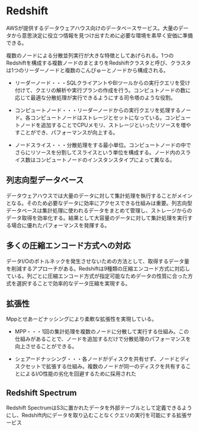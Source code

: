 # Redshift  
AWSが提供するデータウェアハウス向けのデータベースサービス。大量のデータから意思決定に役立つ情報を見つけ出すために必要な環境を素早く安価に準備できる。  

複数のノードによる分散並列実行が大きな特徴としてあげられる。1つのRedshiftを構成する複数ノードのまとまりをRedshiftクラスタと呼び、クラスタは1つのリーダーノードと複数のこんぴゅーとノードから構成される。  

- リーダーノード・・・SQLクライアントやBIツールからの実行クエリを受け付けて、クエリの解析や実行プランの作成を行う。コンピュトノードの数に応じて最適な分散処理が実行できるようにする司令塔のような役割。  

- コンピュートノード・・・リーダーノードからの実行クエリを処理するノード。各コンピュートノードはストレージとセットになっている。コンピュートノードを追加することでCPUメモリ、ストレージといったリソースを増やすことができ、パフォーマンスが向上する。  

- ノードスライス・・・分散処理をする最小単位。コンピュートノードの中でさらにリソースを分割してスライスという単位を構成する。ノード内のスライス数はコンピュートノードのインスタンスタイプによって異なる。  

## 列志向型データベース  
データウェアハウスでは大量のデータに対して集計処理を執行することがメインとなる。そのため必要なデータに効率にアクセスできる仕組みは重要。列志向型データベースは集計処理に使われるデータをまとめて管理し、ストレージからのデータ取得を効率化する。結果として大容量のデータに対して集計処理を実行する場合に優れたパフォーマンスを発揮する。  

## 多くの圧縮エンコード方式への対応  
データI/Oのボトルネックを発生させないための方法として、取得するデータ量を削減するアプローチがある。Redshiftは9種類の圧縮エンコード方式に対応している。列ごとに圧縮エンコード方式が指定可能なためデータの性質に合った方式を選択することで効率的なデータ圧縮を実現する。  
  
## 拡張性  
Mppとせあーどナッシングにより柔軟な拡張性を実現している。  

- MPP・・・1回の集計処理を複数のノードに分散して実行する仕組み。この仕組みがあることで、ノードを追加するだけで分散処理のパフォーマンスを向上させることができる。  

- シェアードナッシング・・・各ノードがディスクを共有せず、ノードとディスクセットで拡張する仕組み。複数のノードが同一のディスクを共有することによるI/O性能の劣化を回避するために採用された  

## Redshift Spectrum  
Redshift SpectrumはS3に置かれたデータを外部テーブルとして定義できるようにし、Redshift内にデータを取り込むことなくクエリの実行を可能にする拡張サービス

